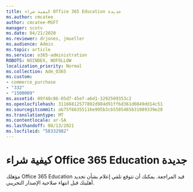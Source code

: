```yaml
---
title: كيفية شراء Office 365 Education جديدة
ms.author: cmcatee
author: cmcatee-MSFT
manager: scotv
ms.date: 04/21/2020
ms.reviewer: drjones, jmueller
ms.audience: Admin
ms.topic: article
ms.service: o365-administration
ROBOTS: NOINDEX, NOFOLLOW
localization_priority: Normal
ms.collection: Adm_O365
ms.custom:
- commerce_purchase
- "332"
- "1500009"
ms.assetid: 09f40c86-05d7-45ef-a6d1-3292509353c2
ms.openlocfilehash: 31166812577892d984d91ff6d361d0849dd14c51
ms.sourcegitcommit: ab75f66355116e995b3cb5505465b31989339e28
ms.translationtype: MT
ms.contentlocale: ar-SA
ms.lasthandoff: 08/13/2021
ms.locfileid: "58332982"
---
```

# <a name="how-to-purchase-office-365-education-plans"></a>كيفية شراء Office 365 Education جديدة

مؤهلك Office 365 Education قيد المراجعة. يمكنك أن تتوقع تلقي إعلام بشأن تحديد أهليتك قبل انتهاء صلاحية الإصدار التجريبي.